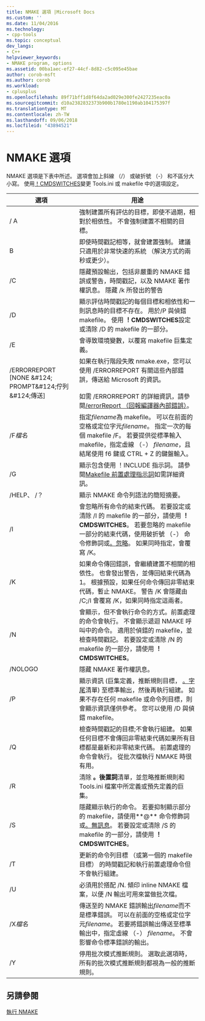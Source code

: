 ```yaml
---
title: NMAKE 選項 |Microsoft Docs
ms.custom: ''
ms.date: 11/04/2016
ms.technology:
- cpp-tools
ms.topic: conceptual
dev_langs:
- C++
helpviewer_keywords:
- NMAKE program, options
ms.assetid: 00ba1aec-ef27-44cf-8d82-c5c095e45bae
author: corob-msft
ms.author: corob
ms.workload:
- cplusplus
ms.openlocfilehash: 89f71bff1d8f64da2ad029e300fe2427235eac0a
ms.sourcegitcommit: d10a2382832373b900b1780e1190ab104175397f
ms.translationtype: MT
ms.contentlocale: zh-TW
ms.lasthandoff: 09/06/2018
ms.locfileid: "43894521"
---
```

# <a name="nmake-options"></a>NMAKE 選項

NMAKE 選項是下表中所述。 選項會加上斜線 （/） 或破折號 （-） 和不區分大小寫。 使用[！CMDSWITCHES](../build/makefile-preprocessing-directives.md)變更 Tools.ini 或 makefile 中的選項設定。

|選項|用途|
|------------|-------------|
|/ A|強制建置所有評估的目標，即使不過期，相對於相依性。 不會強制建置不相關的目標。|
|B|即使時間戳記相等，就會建置強制。 建議只適用於非常快速的系統 （解決方式的兩秒或更少）。|
|/C|隱藏預設輸出，包括非嚴重的 NMAKE 錯誤或警告，時間戳記，以及 NMAKE 著作權訊息。 隱藏 /k 所發出的警告|
|/D|顯示評估時間戳記的每個目標和相依性和一則訊息時的目標不存在。 用於/P 與偵錯 makefile。 使用 **！CMDSWITCHES**設定或清除 /D 的 makefile 的一部分。|
|/E|會導致環境變數，以覆寫 makefile 巨集定義。|
|/ERRORREPORT [NONE &AMP;#124; PROMPT&AMP;#124;佇列&AMP;#124;傳送]|如果在執行階段失敗 nmake.exe，您可以使用 /ERRORREPORT 有關這些內部錯誤，傳送給 Microsoft 的資訊。<br /><br /> 如需 /ERRORREPORT 的詳細資訊，請參閱[/errorReport （回報編譯器內部錯誤）](../build/reference/errorreport-report-internal-compiler-errors.md)。|
|/F*檔名*|指定*filename*為 makefile。 可以在前面的空格或定位字元*filename*。 指定一次的每個 makefile /F。 若要提供從標準輸入 makefile，指定虛線 （-） *filename*，且結尾使用 f6 鍵或 CTRL + Z 的鍵盤輸入。|
|/G|顯示包含使用 ！INCLUDE 指示詞。  請參閱[Makefile 前置處理指示詞](../build/makefile-preprocessing-directives.md)如需詳細資訊。|
|/HELP、 /？|顯示 NMAKE 命令列語法的簡短摘要。|
|/I|會忽略所有命令的結束代碼。 若要設定或清除 /I 的 makefile 的一部分，請使用 **！CMDSWITCHES**。 若要忽略的 makefile 一部分的結束代碼，使用破折號 （-） 命令修飾詞或[。忽略](../build/dot-directives.md)。 如果同時指定，會覆寫 /K。|
|/K|如果命令傳回錯誤，會繼續建置不相關的相依性。 也會發出警告，並傳回結束代碼為 1。 根據預設，如果任何命令傳回非零結束代碼，暫止 NMAKE。 警告 /K 會隱藏由 /C;/I 會覆寫 /K，如果同時指定這兩者。|
|/N|會顯示，但不會執行命令的方式。前置處理的命令會執行。 不會顯示遞迴 NMAKE 呼叫中的命令。 適用於偵錯的 makefile，並檢查時間戳記。 若要設定或清除 /N 的 makefile 的一部分，請使用 **！CMDSWITCHES**。|
|/NOLOGO|隱藏 NMAKE 著作權訊息。|
|/P|顯示資訊 (巨集定義，推斷規則目標， [。字尾](../build/dot-directives.md)清單) 至標準輸出，然後再執行組建。 如果不存在任何 makefile 或命令列目標，則會顯示資訊僅供參考。 您可以使用 /D 與偵錯 makefile。|
|/Q|檢查時間戳記的目標;不會執行組建。 如果任何目標不會傳回非零結束代碼如果所有目標都是最新和非零結束代碼。 前置處理的命令會執行。 從批次檔執行 NMAKE 時很有用。|
|/R|清除 **。後置詞**清單，並忽略推斷規則和 Tools.ini 檔案中所定義或預先定義的巨集。|
|/S|隱藏顯示執行的命令。 若要抑制顯示部分的 makefile，請使用**\@** 命令修飾詞或[。無訊息](../build/dot-directives.md)。 若要設定或清除 /S 的 makefile 的一部分，請使用 **！CMDSWITCHES**。|
|/T|更新的命令列目標 （或第一個的 makefile 目標） 的時間戳記和執行前置處理命令但不會執行組建。|
|/U|必須用於搭配 /N. 傾印 inline NMAKE 檔案，以便 /N 輸出可用來當做批次檔。|
|/X*檔名*|傳送至的 NMAKE 錯誤輸出*filename*而不是標準錯誤。 可以在前面的空格或定位字元*filename*。 若要將錯誤輸出傳送至標準輸出中，指定虛線 （-） *filename*。 不會影響命令標準錯誤的輸出。|
|/Y|停用批次模式推斷規則。 選取此選項時，所有的批次模式推斷規則都視為一般的推斷規則。|

## <a name="see-also"></a>另請參閱

[執行 NMAKE](../build/running-nmake.md)
